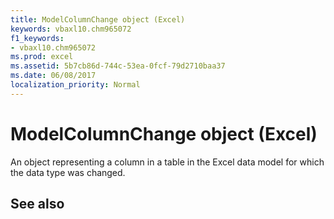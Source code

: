 ```yaml
---
title: ModelColumnChange object (Excel)
keywords: vbaxl10.chm965072
f1_keywords:
- vbaxl10.chm965072
ms.prod: excel
ms.assetid: 5b7cb86d-744c-53ea-0fcf-79d2710baa37
ms.date: 06/08/2017
localization_priority: Normal
---
```



# ModelColumnChange object (Excel)

An object representing a column in a table in the Excel data model for which the data type was changed. 


## See also




